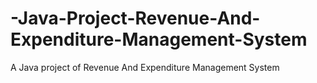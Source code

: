 # -Java-Project-Revenue-And-Expenditure-Management-System
A Java project of Revenue And Expenditure Management System
